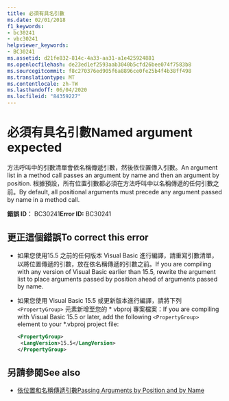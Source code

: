 ```yaml
---
title: 必須有具名引數
ms.date: 02/01/2018
f1_keywords:
- bc30241
- vbc30241
helpviewer_keywords:
- BC30241
ms.assetid: d21fe832-814c-4a33-aa31-a1e425924881
ms.openlocfilehash: de23ed1ef2593aab3040b5cfd26bee074f7583b8
ms.sourcegitcommit: f8c270376ed905f6a8896ce0fe25b4f4b38ff498
ms.translationtype: MT
ms.contentlocale: zh-TW
ms.lasthandoff: 06/04/2020
ms.locfileid: "84359227"
---
```

# <a name="named-argument-expected"></a><span data-ttu-id="53398-102">必須有具名引數</span><span class="sxs-lookup"><span data-stu-id="53398-102">Named argument expected</span></span>

<span data-ttu-id="53398-103">方法呼叫中的引數清單會依名稱傳遞引數，然後依位置傳入引數。</span><span class="sxs-lookup"><span data-stu-id="53398-103">An argument list in a method call passes an argument by name and then an argument by position.</span></span> <span data-ttu-id="53398-104">根據預設，所有位置引數都必須在方法呼叫中以名稱傳遞的任何引數之前。</span><span class="sxs-lookup"><span data-stu-id="53398-104">By default, all positional arguments must precede any argument passed by name in a method call.</span></span>

<span data-ttu-id="53398-105">**錯誤 ID︰** BC30241</span><span class="sxs-lookup"><span data-stu-id="53398-105">**Error ID:** BC30241</span></span>

## <a name="to-correct-this-error"></a><span data-ttu-id="53398-106">更正這個錯誤</span><span class="sxs-lookup"><span data-stu-id="53398-106">To correct this error</span></span>

- <span data-ttu-id="53398-107">如果您使用15.5 之前的任何版本 Visual Basic 進行編譯，請重寫引數清單，以將位置傳遞的引數，放在依名稱傳遞的引數之前。</span><span class="sxs-lookup"><span data-stu-id="53398-107">If you are compiling with any version of Visual Basic earlier than 15.5, rewrite the argument list to place arguments passed by position ahead of arguments passed by name.</span></span>

- <span data-ttu-id="53398-108">如果您使用 Visual Basic 15.5 或更新版本進行編譯，請將下列 `<PropertyGroup>` 元素新增至您的 \* vbproj 專案檔案：</span><span class="sxs-lookup"><span data-stu-id="53398-108">If you are compiling with Visual Basic 15.5 or later, add the following `<PropertyGroup>` element to your \*.vbproj project file:</span></span>

   ```xml
   <PropertyGroup>
    <LangVersion>15.5</LangVersion>
   </PropertyGroup>
   ```

## <a name="see-also"></a><span data-ttu-id="53398-109">另請參閱</span><span class="sxs-lookup"><span data-stu-id="53398-109">See also</span></span>

- [<span data-ttu-id="53398-110">依位置和名稱傳遞引數</span><span class="sxs-lookup"><span data-stu-id="53398-110">Passing Arguments by Position and by Name</span></span>](../programming-guide/language-features/procedures/passing-arguments-by-position-and-by-name.md)
